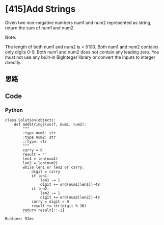 # [415]Add Strings

Given two non-negative numbers num1 and num2 represented as string, return the sum of num1 and num2.

Note:

The length of both num1 and num2 is < 5100.
Both num1 and num2 contains only digits 0-9.
Both num1 and num2 does not contain any leading zero.
You must not use any built-in BigInteger library or convert the inputs to integer directly.

## 思路

## Code

### Python
```
class Solution(object):
    def addStrings(self, num1, num2):
        """
        :type num1: str
        :type num2: str
        :rtype: str
        """
        carry = 0
        result = ''
        len1 = len(num1)
        len2 = len(num2)
        while len1 or len2 or carry:
            digit = carry
            if len1:
                len1 -= 1
                digit += ord(num1[len1])-48
            if len2:
                len2 -= 1
                digit += ord(num2[len2])-48
            carry = digit > 9
            result += str(digit % 10)
        return result[::-1]
        ```
Runtime: 52ms





